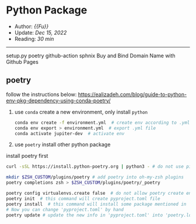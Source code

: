 # Python Package 

- Author: *{{Fu}}*
- Update: *Dec 15, 2022*
- Reading: *30 min*

---

setup.py poetry github-action sphnix   Buy and Bind Domain Name with Github Pages


## poetry

follow the instructions below: https://ealizadeh.com/blog/guide-to-python-env-pkg-dependency-using-conda-poetry/

1. use `conda` create a new environment, only install `python`

    ```bash
    conda env create -f environment.yml  # create env according to .yml file
    conda env export > environment.yml  # export .yml file
    conda activate jupiter-dev  # activate env
    ```

2. use `poetry` install other python package

install poetry first
```bash
curl -sSL https://install.python-poetry.org | python3 - # do not use pip

mkdir $ZSH_CUSTOM/plugins/poetry # add poetry into oh-my-zsh plugins
poetry completions zsh > $ZSH_CUSTOM/plugins/poetry/_poetry
```


```bash
poetry config virtualenvs.create false  # do not allow poetry create env
poetry init  # this command will create pyproject.toml file
poetry install  # this command will install some package mentioned in 'pyproject.toml', and also generate a 'poetry.lock' file
# Now you can change 'pyproject.toml' by hand
poetry update # update the new info in 'pyproject.toml' into 'poetry.lock' file
```

